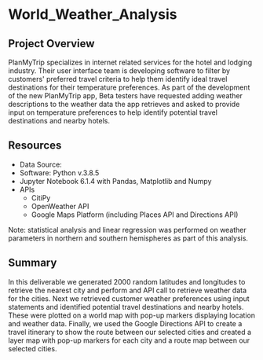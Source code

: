 # World_Weather_Analysis

## Project Overview
PlanMyTrip specializes in internet related services for the hotel and lodging industry. Their user interface team is developing software to filter by customers' preferred travel criteria to help them identify ideal travel destinations for their temperature preferences. As part of the development of the new PlanMyTrip app, Beta testers have requested adding weather descriptions to the weather data the app retrieves and asked to provide input on temperature preferences to help identify potential travel destinations and nearby hotels. 

## Resources
- Data Source:
- Software: Python v.3.8.5
- Jupyter Notebook 6.1.4 with Pandas, Matplotlib and Numpy
- APIs
  - CitiPy
  - OpenWeather API
  - Google Maps Platform (including Places API and Directions API)

Note: 
statistical analysis and linear regression was performed on weather parameters in northern and southern hemispheres as part of this analysis.

## Summary
In this deliverable we generated 2000 random latitudes and longitudes to retrieve the nearest city and perform and API call to retrieve weather data for the cities. Next we retrieved customer weather preferences using input statements and identified potential travel destinations and nearby hotels. These were plotted on a world map with pop-up markers displaying location and weather data. Finally, we used the Google Directions API to create a travel itinerary to show the route between our selected cities and created a layer map with pop-up markers for each city and a route map between our selected cities.
